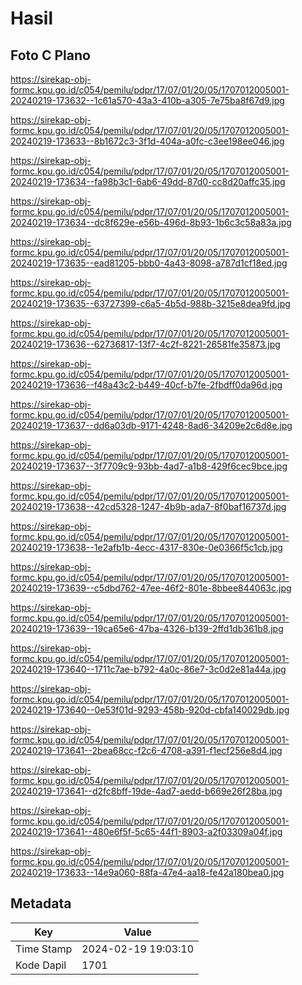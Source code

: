 # Hasil

## Foto C Plano

https://sirekap-obj-formc.kpu.go.id/c054/pemilu/pdpr/17/07/01/20/05/1707012005001-20240219-173632--1c61a570-43a3-410b-a305-7e75ba8f67d9.jpg

https://sirekap-obj-formc.kpu.go.id/c054/pemilu/pdpr/17/07/01/20/05/1707012005001-20240219-173633--8b1672c3-3f1d-404a-a0fc-c3ee198ee046.jpg

https://sirekap-obj-formc.kpu.go.id/c054/pemilu/pdpr/17/07/01/20/05/1707012005001-20240219-173634--fa98b3c1-6ab6-49dd-87d0-cc8d20affc35.jpg

https://sirekap-obj-formc.kpu.go.id/c054/pemilu/pdpr/17/07/01/20/05/1707012005001-20240219-173634--dc8f629e-e56b-496d-8b93-1b6c3c58a83a.jpg

https://sirekap-obj-formc.kpu.go.id/c054/pemilu/pdpr/17/07/01/20/05/1707012005001-20240219-173635--ead81205-bbb0-4a43-8098-a787d1cf18ed.jpg

https://sirekap-obj-formc.kpu.go.id/c054/pemilu/pdpr/17/07/01/20/05/1707012005001-20240219-173635--63727399-c6a5-4b5d-988b-3215e8dea9fd.jpg

https://sirekap-obj-formc.kpu.go.id/c054/pemilu/pdpr/17/07/01/20/05/1707012005001-20240219-173636--62736817-13f7-4c2f-8221-26581fe35873.jpg

https://sirekap-obj-formc.kpu.go.id/c054/pemilu/pdpr/17/07/01/20/05/1707012005001-20240219-173636--f48a43c2-b449-40cf-b7fe-2fbdff0da96d.jpg

https://sirekap-obj-formc.kpu.go.id/c054/pemilu/pdpr/17/07/01/20/05/1707012005001-20240219-173637--dd6a03db-9171-4248-8ad6-34209e2c6d8e.jpg

https://sirekap-obj-formc.kpu.go.id/c054/pemilu/pdpr/17/07/01/20/05/1707012005001-20240219-173637--3f7709c9-93bb-4ad7-a1b8-429f6cec9bce.jpg

https://sirekap-obj-formc.kpu.go.id/c054/pemilu/pdpr/17/07/01/20/05/1707012005001-20240219-173638--42cd5328-1247-4b9b-ada7-8f0baf16737d.jpg

https://sirekap-obj-formc.kpu.go.id/c054/pemilu/pdpr/17/07/01/20/05/1707012005001-20240219-173638--1e2afb1b-4ecc-4317-830e-0e0366f5c1cb.jpg

https://sirekap-obj-formc.kpu.go.id/c054/pemilu/pdpr/17/07/01/20/05/1707012005001-20240219-173639--c5dbd762-47ee-46f2-801e-8bbee844063c.jpg

https://sirekap-obj-formc.kpu.go.id/c054/pemilu/pdpr/17/07/01/20/05/1707012005001-20240219-173639--19ca65e6-47ba-4326-b139-2ffd1db361b8.jpg

https://sirekap-obj-formc.kpu.go.id/c054/pemilu/pdpr/17/07/01/20/05/1707012005001-20240219-173640--1711c7ae-b792-4a0c-86e7-3c0d2e81a44a.jpg

https://sirekap-obj-formc.kpu.go.id/c054/pemilu/pdpr/17/07/01/20/05/1707012005001-20240219-173640--0e53f01d-9293-458b-920d-cbfa140029db.jpg

https://sirekap-obj-formc.kpu.go.id/c054/pemilu/pdpr/17/07/01/20/05/1707012005001-20240219-173641--2bea68cc-f2c6-4708-a391-f1ecf256e8d4.jpg

https://sirekap-obj-formc.kpu.go.id/c054/pemilu/pdpr/17/07/01/20/05/1707012005001-20240219-173641--d2fc8bff-19de-4ad7-aedd-b669e26f28ba.jpg

https://sirekap-obj-formc.kpu.go.id/c054/pemilu/pdpr/17/07/01/20/05/1707012005001-20240219-173641--480e6f5f-5c65-44f1-8903-a2f03309a04f.jpg

https://sirekap-obj-formc.kpu.go.id/c054/pemilu/pdpr/17/07/01/20/05/1707012005001-20240219-173633--14e9a060-88fa-47e4-aa18-fe42a180bea0.jpg


## Metadata

| Key        | Value               |
| ---------- | ------------------- |
| Time Stamp | 2024-02-19 19:03:10 |
| Kode Dapil | 1701                |



